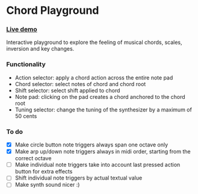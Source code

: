 # Chord Playground

### [Live demo](https://teuncm.github.io/chord-playground/)

Interactive playground to explore the feeling of musical chords, scales, inversion and key changes.

### Functionality

- Action selector: apply a chord action across the entire note pad
- Chord selector: select notes of chord and chord root
- Shift selector: select shift applied to chord
- Note pad: clicking on the pad creates a chord anchored to the chord root
- Tuning selector: change the tuning of the synthesizer by a maximum of 50 cents

### To do

- [x] Make circle button note triggers always span one octave only
- [x] Make arp up/down note triggers always in midi order, starting from the correct octave
- [ ] Make individual note triggers take into account last pressed action button for extra effects
- [ ] Shift individual note triggers by actual textual value
- [ ] Make synth sound nicer :)